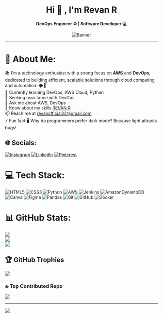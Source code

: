 <div align="center">
  
# Hi 👋 , I'm **Revan R**

**DevOps Engineer ⚙️ | Software Developer 💻**

![Banner](https://github.com/Revan2222/Revan2222/blob/72ac017324811ebb159a9946c75d38792b9f5b10/banner.gif)

</div>

---

# 💫 About Me:
📚 I'm a technology enthusiast with a strong focus on **AWS** and **DevOps**, dedicated to building efficient, scalable solutions through cloud computing and automation. 🌩️🚀<br>
🌱 Currently learning DevOps, AWS Cloud, Python <br>🤝 Seeking assistance with DevOps<br>💬 Ask me about AWS, DevOps<br>📄 Know about my skills [REVAN R](https://drive.google.com/file/d/14BnjT2xa7kZvqaED3W5OR2-5P2JBJkNf/view?usp=drive_link)<br>📫 Reach me at revanofficial22@gmail.com<br>⚡ Fun fact 🖥️ Why do programmers prefer dark mode? Because light attracts bugs!


## 🌐 Socials:
[![Instagram](https://img.shields.io/badge/Instagram-%23E4405F.svg?logo=Instagram&logoColor=white)](https://instagram.com/revan_offl) [![LinkedIn](https://img.shields.io/badge/LinkedIn-%230077B5.svg?logo=linkedin&logoColor=white)](https://linkedin.com/in/revanr) [![Pinterest](https://img.shields.io/badge/Pinterest-%23E60023.svg?logo=Pinterest&logoColor=white)](https://pinterest.com/Revanofficial) 

# 💻 Tech Stack:
![HTML5](https://img.shields.io/badge/html5-%23E34F26.svg?style=plastic&logo=html5&logoColor=white) ![CSS3](https://img.shields.io/badge/css3-%231572B6.svg?style=plastic&logo=css3&logoColor=white) ![Python](https://img.shields.io/badge/python-3670A0?style=plastic&logo=python&logoColor=ffdd54) ![AWS](https://img.shields.io/badge/AWS-%23FF9900.svg?style=plastic&logo=amazon-aws&logoColor=white) ![Jenkins](https://img.shields.io/badge/jenkins-%232C5263.svg?style=plastic&logo=jenkins&logoColor=white) ![AmazonDynamoDB](https://img.shields.io/badge/Amazon%20DynamoDB-4053D6?style=plastic&logo=Amazon%20DynamoDB&logoColor=white) ![Canva](https://img.shields.io/badge/Canva-%2300C4CC.svg?style=plastic&logo=Canva&logoColor=white) ![Figma](https://img.shields.io/badge/figma-%23F24E1E.svg?style=plastic&logo=figma&logoColor=white) ![Pandas](https://img.shields.io/badge/pandas-%23150458.svg?style=plastic&logo=pandas&logoColor=white) ![Git](https://img.shields.io/badge/git-%23F05033.svg?style=plastic&logo=git&logoColor=white) ![GitHub](https://img.shields.io/badge/github-%23121011.svg?style=plastic&logo=github&logoColor=white) ![Docker](https://img.shields.io/badge/docker-%230db7ed.svg?style=plastic&logo=docker&logoColor=white) 
# 📊 GitHub Stats:
![](https://github-readme-stats.vercel.app/api?username=Revan2222&theme=dark&hide_border=false&include_all_commits=false&count_private=false)<br/>
![](https://github-readme-streak-stats.herokuapp.com/?user=Revan2222&theme=dark&hide_border=false)<br/>
![](https://github-readme-stats.vercel.app/api/top-langs/?username=Revan2222&theme=dark&hide_border=false&include_all_commits=false&count_private=false&layout=compact)

## 🏆 GitHub Trophies
![](https://github-profile-trophy.vercel.app/?username=Revan2222&theme=radical&no-frame=false&no-bg=true&margin-w=4)

### 🔝 Top Contributed Repo
![](https://github-contributor-stats.vercel.app/api?username=Revan2222&limit=5&theme=dark&combine_all_yearly_contributions=true)

---
[![](https://visitcount.itsvg.in/api?id=Revan2222&icon=0&color=0)](https://visitcount.itsvg.in)

<!-- Proudly created with GPRM ( https://gprm.itsvg.in ) -->
